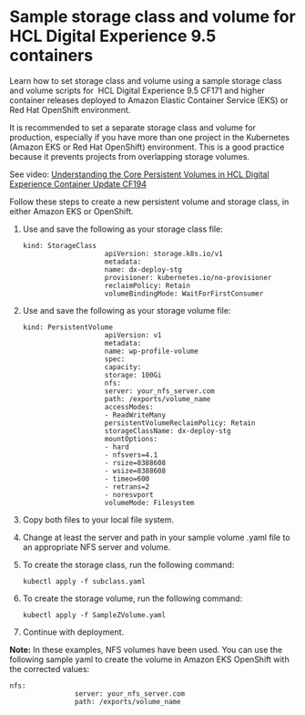 # Sample storage class and volume for HCL Digital Experience 9.5 containers

Learn how to set storage class and volume using a sample storage class and volume scripts for  HCL Digital Experience 9.5 CF171 and higher container releases deployed to Amazon Elastic Container Service \(EKS\) or Red Hat OpenShift environment.

It is recommended to set a separate storage class and volume for production, especially if you have more than one project in the Kubernetes \(Amazon EKS or Red Hat OpenShift\) environment. This is a good practice because it prevents projects from overlapping storage volumes.

See video: [Understanding the Core Persistent Volumes in HCL Digital Experience Container Update CF194](https://youtu.be/yDU7SMnrz_U)

Follow these steps to create a new persistent volume and storage class, in either Amazon EKS or OpenShift.

1.  Use and save the following as your storage class file:

    ```
    kind: StorageClass 
                        apiVersion: storage.k8s.io/v1 
                        metadata: 
                        name: dx-deploy-stg 
                        provisioner: kubernetes.io/no-provisioner 
                        reclaimPolicy: Retain 
                        volumeBindingMode: WaitForFirstConsumer 
    ```

2.  Use and save the following as your storage volume file:

    ```
    kind: PersistentVolume 
                        apiVersion: v1 
                        metadata: 
                        name: wp-profile-volume 
                        spec: 
                        capacity: 
                        storage: 100Gi    
                        nfs: 
                        server: your_nfs_server.com 
                        path: /exports/volume_name 
                        accessModes: 
                        - ReadWriteMany 
                        persistentVolumeReclaimPolicy: Retain 
                        storageClassName: dx-deploy-stg 
                        mountOptions: 
                        - hard 
                        - nfsvers=4.1 
                        - rsize=8388608 
                        - wsize=8388608 
                        - timeo=600 
                        - retrans=2 
                        - noresvport 
                        volumeMode: Filesystem
    ```

3.  Copy both files to your local file system.
4.  Change at least the server and path in your sample volume .yaml file to an appropriate NFS server and volume.
5.  To create the storage class, run the following command:

    ```
    kubectl apply -f subclass.yaml
    ```

6.  To create the storage volume, run the following command:

    ```
    kubectl apply -f SampleZVolume.yaml
    ```

7.  Continue with deployment.

**Note:** In these examples, NFS volumes have been used. You can use the following sample yaml to create the volume in Amazon EKS OpenShift with the corrected values: 

```
nfs:     
                server: your_nfs_server.com     
                path: /exports/volume_name
```



